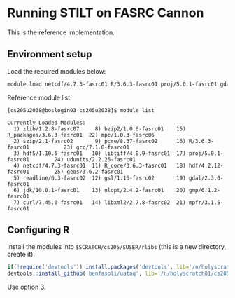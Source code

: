 # Running STILT on FASRC Cannon
This is the reference implementation.

## Environment setup
Load the required modules below:
```bash
module load netcdf/4.7.3-fasrc01 R/3.6.3-fasrc01 proj/5.0.1-fasrc01 gdal/2.3.0-fasrc01 gcc/7.1.0-fasrc01 udunits/2.2.26-fasrc01 geos/3.6.2-fasrc01
```

Reference module list:
```
[cs205u2038@boslogin03 cs205u2038]$ module list

Currently Loaded Modules:
  1) zlib/1.2.8-fasrc07     8) bzip2/1.0.6-fasrc01    15) R_packages/3.6.3-fasrc01  22) mpc/1.0.3-fasrc06
  2) szip/2.1-fasrc02       9) pcre/8.37-fasrc02      16) R/3.6.3-fasrc01           23) gcc/7.1.0-fasrc01
  3) hdf5/1.10.6-fasrc01   10) libtiff/4.0.9-fasrc01  17) proj/5.0.1-fasrc01        24) udunits/2.2.26-fasrc01
  4) netcdf/4.7.3-fasrc01  11) R_core/3.6.3-fasrc01   18) hdf/4.2.12-fasrc01        25) geos/3.6.2-fasrc01
  5) readline/6.3-fasrc02  12) gsl/1.16-fasrc02       19) gdal/2.3.0-fasrc01
  6) jdk/10.0.1-fasrc01    13) nlopt/2.4.2-fasrc01    20) gmp/6.1.2-fasrc01
  7) curl/7.45.0-fasrc01   14) libxml2/2.7.8-fasrc02  21) mpfr/3.1.5-fasrc01
```

## Configuring R
Install the modules into `$SCRATCH/cs205/$USER/rlibs` (this is a new directory, create it).

```R
if(!require('devtools')) install.packages('devtools', lib='/n/holyscratch01/cs205/cs205u2038/rlibs')
devtools::install_github('benfasoli/uataq', lib='/n/holyscratch01/cs205/cs205u2038/rlibs')
```
Use option 3.

